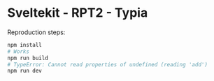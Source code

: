 # Sveltekit - RPT2 - Typia

Reproduction steps:
```sh
npm install
# Works
npm run build
# TypeError: Cannot read properties of undefined (reading 'add')
npm run dev
```